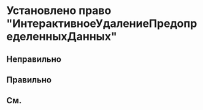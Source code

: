 # Установлено право "ИнтерактивноеУдалениеПредопределенныхДанных"



## Неправильно

## Правильно

## См.

